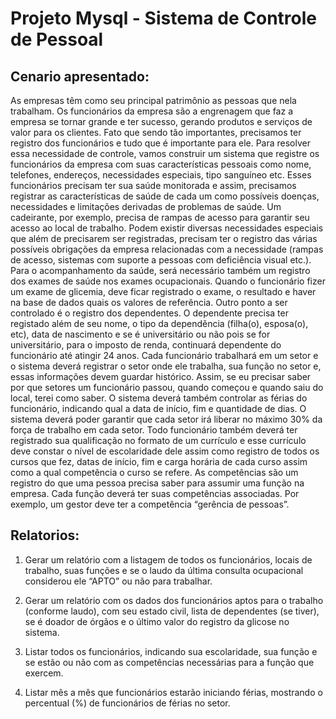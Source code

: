# Projeto Mysql - Sistema de Controle de Pessoal

 ## Cenario apresentado:
As empresas têm como seu principal patrimônio as pessoas que nela trabalham. Os funcionários
da empresa são a engrenagem que faz a empresa se tornar grande e ter sucesso, gerando
produtos e serviços de valor para os clientes. Fato que sendo tão importantes, precisamos ter
registro dos funcionários e tudo que é importante para ele. Para resolver essa necessidade de
controle, vamos construir um sistema que registre os funcionários da empresa com suas
características pessoais como nome, telefones, endereços, necessidades especiais, tipo
sanguíneo etc. Esses funcionários precisam ter sua saúde monitorada e assim, precisamos
registrar as características de saúde de cada um como possíveis doenças, necessidades e
limitações derivadas de problemas de saúde. Um cadeirante, por exemplo, precisa de rampas
de acesso para garantir seu acesso ao local de trabalho. Podem existir diversas necessidades
especiais que além de precisarem ser registradas, precisam ter o registro das várias possíveis
obrigações da empresa relacionadas com a necessidade (rampas de acesso, sistemas com
suporte a pessoas com deficiência visual etc.). Para o acompanhamento da saúde, será
necessário também um registro dos exames de saúde nos exames ocupacionais. Quando o
funcionário fizer um exame de glicemia, deve ficar registrado o exame, o resultado e haver na
base de dados quais os valores de referência. Outro ponto a ser controlado é o registro dos
dependentes. O dependente precisa ter registado além de seu nome, o tipo da dependência
(filha(o), esposa(o), etc), data de nascimento e se é universitário ou não pois se for universitário,
para o imposto de renda, continuará dependente do funcionário até atingir 24 anos. Cada
funcionário trabalhará em um setor e o sistema deverá registrar o setor onde ele trabalha, sua
função no setor e, essas informações devem guardar histórico. Assim, se eu precisar saber por
que setores um funcionário passou, quando começou e quando saiu do local, terei como saber.
O sistema deverá também controlar as férias do funcionário, indicando qual a data de início, fim
e quantidade de dias. O sistema deverá poder garantir que cada setor irá liberar no máximo 30%
da força de trabalho em cada setor. Todo funcionário também deverá ter registrado sua
qualificação no formato de um currículo e esse currículo deve constar o nível de escolaridade
dele assim como registro de todos os cursos que fez, datas de início, fim e carga horária de cada
curso assim como a qual competência o curso se refere. As competências são um registro do
que uma pessoa precisa saber para assumir uma função na empresa. Cada função deverá ter
suas competências associadas. Por exemplo, um gestor deve ter a competência “gerência de
pessoas”.

## Relatorios:
1. Gerar um relatório com a listagem de todos os funcionários, locais de trabalho, suas
funções e se o laudo da última consulta ocupacional considerou ele “APTO” ou não para
trabalhar.

2. Gerar um relatório com os dados dos funcionários aptos para o trabalho (conforme
laudo), com seu estado civil, lista de dependentes (se tiver), se é doador de órgãos e o
último valor do registro da glicose no sistema.

3. Listar todos os funcionários, indicando sua escolaridade, sua função e se estão ou não
com as competências necessárias para a função que exercem.

4. Listar mês a mês que funcionários estarão iniciando férias, mostrando o percentual (%)
de funcionários de férias no setor.
